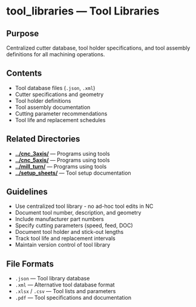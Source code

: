 # tool_libraries — Tool Libraries

## Purpose
Centralized cutter database, tool holder specifications, and tool assembly definitions for all machining operations.

## Contents
- Tool database files (`.json`, `.xml`)
- Cutter specifications and geometry
- Tool holder definitions
- Tool assembly documentation
- Cutting parameter recommendations
- Tool life and replacement schedules

## Related Directories
- **[../cnc_3axis/](../cnc_3axis/)** — Programs using tools
- **[../cnc_5axis/](../cnc_5axis/)** — Programs using tools
- **[../mill_turn/](../mill_turn/)** — Programs using tools
- **[../setup_sheets/](../setup_sheets/)** — Tool setup documentation

## Guidelines
- Use centralized tool library - no ad-hoc tool edits in NC
- Document tool number, description, and geometry
- Include manufacturer part numbers
- Specify cutting parameters (speed, feed, DOC)
- Document tool holder and stick-out lengths
- Track tool life and replacement intervals
- Maintain version control of tool library

## File Formats
- `.json` — Tool library database
- `.xml` — Alternative tool database format
- `.xlsx` / `.csv` — Tool lists and parameters
- `.pdf` — Tool specifications and documentation
